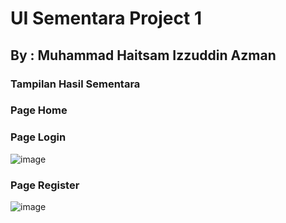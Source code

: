 # UI Sementara Project 1 
## By : Muhammad Haitsam Izzuddin Azman 
### Tampilan Hasil Sementara
### Page Home

### Page Login
![image](https://github.com/Sam9100/Project-1/assets/147012328/fc0e6b55-9cc3-4806-ad4c-84344c35e72e)
### Page Register
![image](https://github.com/Sam9100/Project-1/assets/147012328/63fc0db8-39fe-4482-9ba4-eeacc419c18b)
